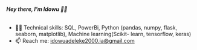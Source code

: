 ##### Hey there, I’m Idowu 👩‍💻
###### 
- 👩‍💻  Technical skills: SQL, PowerBi, Python (pandas, numpy, flask, seaborn, matplotlib), Machine learning(Scikit- learn, tensorflow, keras) 
- 📫 Reach me: idowuadeleke2000.ia@gmail.com

<!---
ideedestiny/ideedestiny is a ✨ special ✨ repository because its `README.md` (this file) appears on your GitHub profile.
You can click the Preview link to take a look at your changes.
--->
